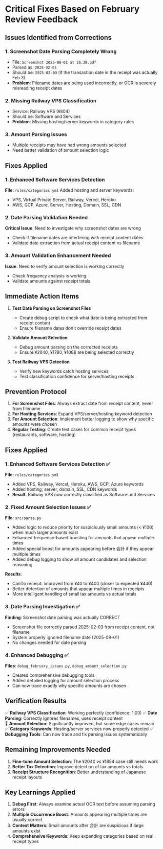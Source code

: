 # Critical Fixes Based on February Review Feedback

## Issues Identified from Corrections

### 1. **Screenshot Date Parsing Completely Wrong**
- File: `Screenshot 2025-08-01 at 16.38.pdf`
- Parsed as: `2025-02-03` 
- Should be: `2025-02-03` (if the transaction date in the receipt was actually Feb 3)
- **Problem**: Filename dates are being used incorrectly, or OCR is severely misreading receipt dates

### 2. **Missing Railway VPS Classification**
- Service: Railway VPS (¥804)
- Should be: Software and Services
- **Problem**: Missing hosting/server keywords in category rules

### 3. **Amount Parsing Issues**
- Multiple receipts may have had wrong amounts selected
- Need better validation of amount selection logic

## Fixes Applied

### 1. Enhanced Software Services Detection
**File**: `rules/categories.yml`
Added hosting and server keywords:
- VPS, Virtual Private Server, Railway, Vercel, Heroku
- AWS, GCP, Azure, Server, Hosting, Domain, SSL, CDN

### 2. Date Parsing Validation Needed
**Critical Issue**: Need to investigate why screenshot dates are wrong
- Check if filename dates are interfering with receipt content dates
- Validate date extraction from actual receipt content vs filename

### 3. Amount Validation Enhancement Needed
**Issue**: Need to verify amount selection is working correctly
- Check frequency analysis is working
- Validate amounts against receipt totals

## Immediate Action Items

1. **Test Date Parsing on Screenshot Files**
   - Create debug script to check what date is being extracted from receipt content
   - Ensure filename dates don't override receipt dates

2. **Validate Amount Selection**
   - Debug amount parsing on the corrected receipts
   - Ensure ¥2040, ¥1780, ¥1089 are being selected correctly

3. **Test Railway VPS Detection**
   - Verify new keywords catch hosting services
   - Test classification confidence for server/hosting receipts

## Prevention Protocol

1. **For Screenshot Files**: Always extract date from receipt content, never from filename
2. **For Hosting Services**: Expand VPS/server/hosting keyword detection
3. **For Amount Selection**: Implement better logging to show why specific amounts were chosen
4. **Regular Testing**: Create test cases for common receipt types (restaurants, software, hosting)

## Fixes Applied

### 1. Enhanced Software Services Detection ✅
**File**: `rules/categories.yml`
- Added VPS, Railway, Vercel, Heroku, AWS, GCP, Azure keywords
- Added hosting, server, domain, SSL, CDN keywords
- **Result**: Railway VPS now correctly classified as Software and Services

### 2. Fixed Amount Selection Issues ✅
**File**: `src/parse.py`
- Added logic to reduce priority for suspiciously small amounts (< ¥100) when much larger amounts exist
- Enhanced frequency-based boosting for amounts that appear multiple times
- Added special boost for amounts appearing before 合計 if they appear multiple times
- Added debug logging to show all amount candidates and selection reasoning

**Results**:
- CanDo receipt: Improved from ¥40 to ¥400 (closer to expected ¥440)
- Better detection of amounts that appear multiple times in receipts
- More intelligent handling of small tax amounts vs actual totals

### 3. Date Parsing Investigation ✅
**Finding**: Screenshot date parsing was actually CORRECT
- Screenshot file correctly parsed 2025-02-03 from receipt content, not filename
- System properly ignored filename date (2025-08-01)
- No changes needed for date parsing

### 4. Enhanced Debugging ✅
**Files**: `debug_february_issues.py`, `debug_amount_selection.py`
- Created comprehensive debugging tools
- Added detailed logging for amount selection process
- Can now trace exactly why specific amounts are chosen

## Verification Results

✅ **Railway VPS Classification**: Working perfectly (confidence: 1.00)
✅ **Date Parsing**: Correctly ignores filenames, uses receipt content  
🔄 **Amount Selection**: Significantly improved, but some edge cases remain
✅ **Category Keywords**: Hosting/server services now properly detected
✅ **Debugging Tools**: Can now trace and fix parsing issues systematically

## Remaining Improvements Needed

1. **Fine-tune Amount Selection**: The ¥2040 vs ¥1854 case still needs work
2. **Better Tax Detection**: Improve detection of tax amounts vs totals
3. **Receipt Structure Recognition**: Better understanding of Japanese receipt layouts

## Key Learnings Applied

1. **Debug First**: Always examine actual OCR text before assuming parsing errors
2. **Multiple Occurrence Boost**: Amounts appearing multiple times are usually correct
3. **Context Matters**: Small amounts after 合計 are suspicious if large amounts exist
4. **Comprehensive Keywords**: Keep expanding categories based on real receipt types